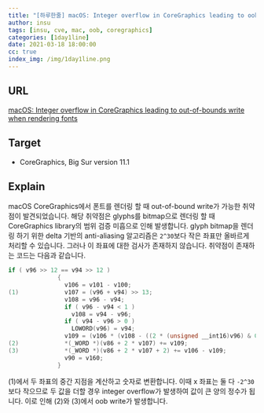 ```yaml
---
title: "[하루한줄] macOS: Integer overflow in CoreGraphics leading to oob write"
author: insu
tags: [insu, cve, mac, oob, coregraphics]
categories: [1day1line]
date: 2021-03-18 18:00:00
cc: true
index_img: /img/1day1line.png
---
```


## URL

[macOS: Integer overflow in CoreGraphics leading to out-of-bounds write when rendering fonts](https://bugs.chromium.org/p/project-zero/issues/detail?id=2130)

## Target

- CoreGraphics, Big Sur version 11.1

## Explain
macOS CoreGraphics에서 폰트를 렌더링 할 때 out-of-bound write가 가능한 취약점이 발견되었습니다. 해당 취약점은 glyphs를 bitmap으로 렌더링 할 때 CoreGraphics library의 범위 검증 미흡으로 인해 발생합니다. glyph bitmap을 렌더링 하기 위한 delta 기반의 anti-aliasing 알고리즘은 `2^30`보다 작은 좌표만 올바르게 처리할 수 있습니다. 그러나 이 좌표에 대한 검사가 존재하지 않습니다. 취약점이 존재하는 코드는 다음과 같습니다.

```c
if ( v96 >> 12 == v94 >> 12 )
              {
                v106 = v101 - v100;
(1)             v107 = (v96 + v94) >> 13;
                v108 = v96 - v94;
                if ( v96 - v94 < 1 )
                  v108 = v94 - v96;
                if ( v94 - v96 > 0 )
                  LOWORD(v96) = v94;
                v109 = (v106 * (v108 - ((2 * (unsigned __int16)v96) & 0x1FFE) + 0x2000)) >> 13;
(2)             *(_WORD *)(v86 + 2 * v107) += v109;
(3)             *(_WORD *)(v86 + 2 * v107 + 2) += v106 - v109;
                v90 = v160;
              }
```

(1)에서 두 좌표의 중간 지점을 계산하고 숫자로 변환합니다. 이때 x 좌표는 둘 다 `-2^30`보다 작으므로 두 값을 더할 경우 integer overflow가 발생하여 값이 큰 양의 정수가 됩니다. 이로 인해 (2)와 (3)에서 oob write가 발생합니다.